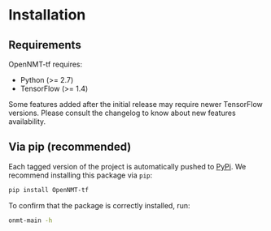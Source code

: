 # Installation

## Requirements

OpenNMT-tf requires:

* Python (>= 2.7)
* TensorFlow (>= 1.4)

Some features added after the initial release may require newer TensorFlow versions. Please consult the changelog to know about new features availability.

## Via pip (recommended)

Each tagged version of the project is automatically pushed to [PyPi](https://pypi.org/project/OpenNMT-tf/). We recommend installing this package via `pip`:

```bash
pip install OpenNMT-tf
```

To confirm that the package is correctly installed, run:

```bash
onmt-main -h
```
